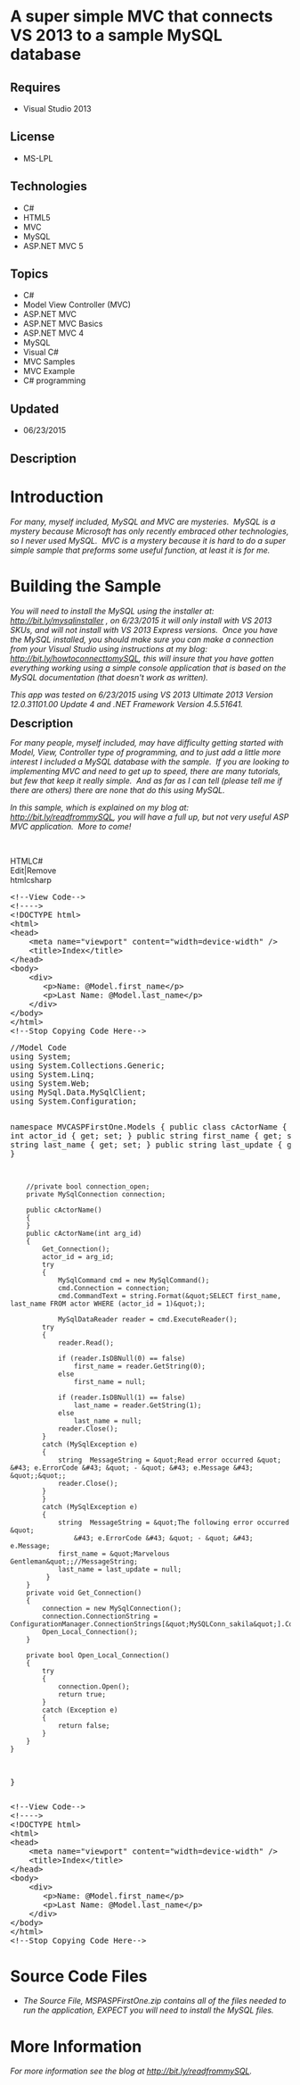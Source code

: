 # A super simple MVC that connects VS 2013 to a sample MySQL database
## Requires
- Visual Studio 2013
## License
- MS-LPL
## Technologies
- C#
- HTML5
- MVC
- MySQL
- ASP.NET MVC 5
## Topics
- C#
- Model View Controller (MVC)
- ASP.NET MVC
- ASP.NET MVC Basics
- ASP.NET MVC 4
- MySQL
- Visual C#
- MVC Samples
- MVC Example
- C# programming
## Updated
- 06/23/2015
## Description

<h1>
<div class="endscriptcode">Introduction</div>
</h1>
<p><em>For many, myself included, MySQL and MVC are mysteries.&nbsp; MySQL is a mystery because Microsoft has only recently embraced other technologies, so I never used MySQL.&nbsp; MVC is a mystery because it is hard to do a super simple sample that preforms
 some useful function, at least it is for me.</em></p>
<h1><span>Building the Sample</span></h1>
<p><em>You will need to install the MySQL using the installer at: <a href="http://bit.ly/mysqlinstaller">
http://bit.ly/mysqlinstaller</a> , on 6/23/2015 it will only install with VS 2013 SKUs, and will not install with VS 2013 Express versions.&nbsp; Once you have the MySQL installed, you should make sure you can make a connection from your Visual Studio using
 instructions at my blog: <a href="http://bit.ly/howtoconnecttomySQL">http://bit.ly/howtoconnecttomySQL</a>, this will insure that you have gotten everything working using a simple console application that is based on the MySQL documentation (that doesn't work
 as written).</em></p>
<p><em>This app was tested on 6/23/2015 using VS 2013 Ultimate 2013 Version 12.0.31101.00 Update 4 and .NET Framework Version 4.5.51641.<br>
</em></p>
<p><span style="font-size:20px; font-weight:bold">Description</span></p>
<p><em>For many people, myself included, may have difficulty getting started with Model, View, Controller type of programming, and to just add a little more interest I included a MySQL database with the sample.&nbsp; If you are looking to implementing MVC and
 need to get up to speed, there are many tutorials, but few that keep it really simple.&nbsp; And as far as I can tell (please tell me if there are others) there are none that do this using MySQL.</em></p>
<p><em>In this sample, which is explained on&nbsp;my blog at: <a href="http://bit.ly/readfrommySQL">
http://bit.ly/readfrommySQL</a>, you will have a full up, but not very useful ASP MVC application.&nbsp; More to come!<br>
</em></p>
<p>&nbsp;</p>
<div class="scriptcode">
<div class="pluginEditHolder" pluginCommand="mceScriptCode">
<div class="title"><span>HTML</span><span>C#</span></div>
<div class="pluginLinkHolder"><span class="pluginEditHolderLink">Edit</span>|<span class="pluginRemoveHolderLink">Remove</span></div>
<span class="hidden">html</span><span class="hidden">csharp</span>
<pre class="hidden">&lt;!--View Code--&gt;
&lt;!----&gt;
&lt;!DOCTYPE html&gt;   
&lt;html&gt;
&lt;head&gt;
    &lt;meta name=&quot;viewport&quot; content=&quot;width=device-width&quot; /&gt;
    &lt;title&gt;Index&lt;/title&gt;
&lt;/head&gt;
&lt;body&gt;
    &lt;div&gt;
       &lt;p&gt;Name: @Model.first_name&lt;/p&gt;
       &lt;p&gt;Last Name: @Model.last_name&lt;/p&gt;
    &lt;/div&gt;
&lt;/body&gt;
&lt;/html&gt;
&lt;!--Stop Copying Code Here--&gt;
</pre>
<pre class="hidden">//Model Code
using System;
using System.Collections.Generic;
using System.Linq;
using System.Web;
using MySql.Data.MySqlClient;
using System.Configuration;

namespace MVCASPFirstOne.Models
{
    public class cActorName
    {
        public int actor_id { get; set; }
        public string first_name { get; set; }
        public string last_name { get; set; }
        public string last_update { get; set; }

        //private bool connection_open;
        private MySqlConnection connection;

        public cActorName()
        {    
        } 
        public cActorName(int arg_id)
        {
            Get_Connection();
            actor_id = arg_id;
	        try
	        {
                MySqlCommand cmd = new MySqlCommand();
		        cmd.Connection = connection;
                cmd.CommandText = string.Format(&quot;SELECT first_name, last_name FROM actor WHERE (actor_id = 1)&quot;);
        
		        MySqlDataReader reader = cmd.ExecuteReader();    
		    try
		    {
			    reader.Read();

			    if (reader.IsDBNull(0) == false)
				    first_name = reader.GetString(0); 
			    else
				    first_name = null;

                if (reader.IsDBNull(1) == false)
                    last_name = reader.GetString(1);
                else
                    last_name = null;           
                reader.Close();
		    }
		    catch (MySqlException e)
		    {
			    string  MessageString = &quot;Read error occurred &quot; &#43; e.ErrorCode &#43; &quot; - &quot; &#43; e.Message &#43; &quot;;&quot;;
			    reader.Close();
		    }
	        }
	        catch (MySqlException e)
	        {
			    string  MessageString = &quot;The following error occurred &quot;
				    &#43; e.ErrorCode &#43; &quot; - &quot; &#43; e.Message;
                first_name = &quot;Marvelous Gentleman&quot;;//MessageString;
                last_name = last_update = null;
		     }
        }     
        private void Get_Connection()
        {
            connection = new MySqlConnection();
            connection.ConnectionString = ConfigurationManager.ConnectionStrings[&quot;MySQLConn_sakila&quot;].ConnectionString;
            Open_Local_Connection();  
        }

        private bool Open_Local_Connection()
        {
            try
            {
                connection.Open();
                return true;
            }
            catch (Exception e)
            {
                return false;
            }
        }
    }
}
</pre>
<div class="preview">
<pre class="html"><span class="html__comment">&lt;!--View&nbsp;Code--&gt;</span>&nbsp;
<span class="html__comment">&lt;!----&gt;</span>&nbsp;
<span class="html__doctype">&lt;!DOCTYPE&nbsp;html&gt;</span>&nbsp;&nbsp;&nbsp;&nbsp;
<span class="html__tag_start">&lt;html</span><span class="html__tag_start">&gt;&nbsp;
</span><span class="html__tag_start">&lt;head</span><span class="html__tag_start">&gt;&nbsp;
</span>&nbsp;&nbsp;&nbsp;&nbsp;<span class="html__tag_start">&lt;meta</span>&nbsp;<span class="html__attr_name">name</span>=<span class="html__attr_value">&quot;viewport&quot;</span>&nbsp;<span class="html__attr_name">content</span>=<span class="html__attr_value">&quot;width=device-width&quot;</span>&nbsp;<span class="html__tag_start">/&gt;</span>&nbsp;
&nbsp;&nbsp;&nbsp;&nbsp;<span class="html__tag_start">&lt;title</span><span class="html__tag_start">&gt;</span>Index<span class="html__tag_end">&lt;/title&gt;</span>&nbsp;
<span class="html__tag_end">&lt;/head&gt;</span>&nbsp;
<span class="html__tag_start">&lt;body</span><span class="html__tag_start">&gt;&nbsp;
</span>&nbsp;&nbsp;&nbsp;&nbsp;<span class="html__tag_start">&lt;div</span><span class="html__tag_start">&gt;&nbsp;
</span>&nbsp;&nbsp;&nbsp;&nbsp;&nbsp;&nbsp;&nbsp;<span class="html__tag_start">&lt;p</span><span class="html__tag_start">&gt;</span>Name:&nbsp;@Model.first_name<span class="html__tag_end">&lt;/p&gt;</span>&nbsp;
&nbsp;&nbsp;&nbsp;&nbsp;&nbsp;&nbsp;&nbsp;<span class="html__tag_start">&lt;p</span><span class="html__tag_start">&gt;</span>Last&nbsp;Name:&nbsp;@Model.last_name<span class="html__tag_end">&lt;/p&gt;</span>&nbsp;
&nbsp;&nbsp;&nbsp;&nbsp;<span class="html__tag_end">&lt;/div&gt;</span>&nbsp;
<span class="html__tag_end">&lt;/body&gt;</span>&nbsp;
<span class="html__tag_end">&lt;/html&gt;</span>&nbsp;
<span class="html__comment">&lt;!--Stop&nbsp;Copying&nbsp;Code&nbsp;Here--&gt;</span>&nbsp;
</pre>
</div>
</div>
</div>
<h1><span>Source Code Files</span></h1>
<ul>
<li><em>The Source File, MSPASPFirstOne.zip contains all of the files needed to run the application, EXPECT you will need to install the MySQL files.&nbsp;
</em></li></ul>
<h1>More Information</h1>
<p><em>For more information see the blog at <a href="http://bit.ly/readfrommySQL">
http://bit.ly/readfrommySQL</a>.</em></p>
